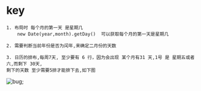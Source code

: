 
# key

    1. 布局时 每个月的第一天 是星期几
        new Date(year,month).getDay()  可以获取每个月的第一天是星期几
        
    2. 需要判断当前年份是否为闰年,来确定二月份的天数
    
    3. 日历的排布,每周7天, 至少要有 6 行，因为会出现 某个月有31 天,1号 是 星期五或者六,而剩下 30天,
    剩下的天数 至少需要5排才能排下去,如下图
![bug]();
    
